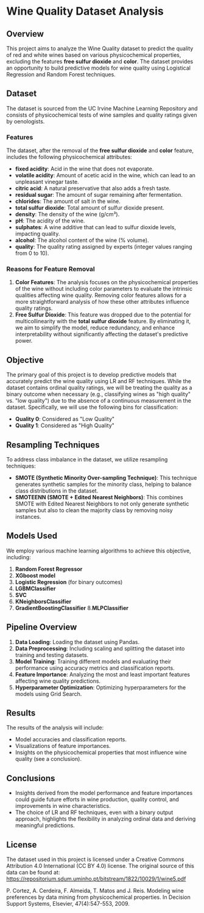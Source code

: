 # Wine Quality Dataset Analysis

## Overview
This project aims to analyze the Wine Quality dataset to predict the quality of red and white wines based on various physicochemical properties, excluding the features **free sulfur dioxide** and **color**. The dataset provides an opportunity to build predictive models for wine quality using Logistical Regression and Random Forest techniques.

## Dataset
The dataset is sourced from the UC Irvine Machine Learning Repository and consists of physicochemical tests of wine samples and quality ratings given by oenologists.

### Features
The dataset, after the removal of the **free sulfur dioxide** and **color** feature, includes the following physicochemical attributes:
- **fixed acidity**: Acid in the wine that does not evaporate.
- **volatile acidity**: Amount of acetic acid in the wine, which can lead to an unpleasant vinegar taste.
- **citric acid**: A natural preservative that also adds a fresh taste.
- **residual sugar**: The amount of sugar remaining after fermentation.
- **chlorides**: The amount of salt in the wine.
- **total sulfur dioxide**: Total amount of sulfur dioxide present.
- **density**: The density of the wine (g/cm³).
- **pH**: The acidity of the wine.
- **sulphates**: A wine additive that can lead to sulfur dioxide levels, impacting quality.
- **alcohol**: The alcohol content of the wine (% volume).
- **quality**: The quality rating assigned by experts (integer values ranging from 0 to 10).

### Reasons for Feature Removal
1. **Color Features**: The analysis focuses on the physicochemical properties of the wine without including color parameters to evaluate the intrinsic qualities affecting wine quality. Removing color features allows for a more straightforward analysis of how these other attributes influence quality ratings.
2. **Free Sulfur Dioxide**: This feature was dropped due to the potential for multicollinearity with the **total sulfur dioxide** feature. By eliminating it, we aim to simplify the model, reduce redundancy, and enhance interpretability without significantly affecting the dataset's predictive power.

## Objective
The primary goal of this project is to develop predictive models that accurately predict the wine quality using LR and RF techniques. While the dataset contains ordinal quality ratings, we will be treating the quality as a binary outcome when necessary (e.g., classifying wines as "high quality" vs. "low quality") due to the absence of a continuous measurement in the dataset.
Specifically, we will use the following bins for classification:
- **Quality 0**: Considered as "Low Quality"
- **Quality 1**: Considered as "High Quality"

## Resampling Techniques
To address class imbalance in the dataset, we utilize resampling techniques:
- **SMOTE (Synthetic Minority Over-sampling Technique)**: This technique generates synthetic samples for the minority class, helping to balance class distributions in the dataset.
- **SMOTEENN (SMOTE + Edited Nearest Neighbors)**: This combines SMOTE with Edited Nearest Neighbors to not only generate synthetic samples but also to clean the majority class by removing noisy instances.

## Models Used
We employ various machine learning algorithms to achieve this objective, including:
  1. **Random Forest Regressor**
  2. **XGboost model**
  3. **Logistic Regression** (for binary outcomes)
  4. **LGBMClassifier**
  5. **SVC**
  6. **KNeighborsClassifier**
  7. **GradientBoostingClassifier**
  8.**MLPClassifier**


## Pipeline Overview
1. **Data Loading**: Loading the dataset using Pandas.
2. **Data Preprocessing**: Including scaling and splitting the dataset into training and testing datasets.
3. **Model Training**: Training different models and evaluating their performance using accuracy metrics and classification reports.
4. **Feature Importance**: Analyzing the most and least important features affecting wine quality predictions.
5. **Hyperparameter Optimization**: Optimizing hyperparameters for the models using Grid Search.


## Results
The results of the analysis will include:
- Model accuracies and classification reports.
- Visualizations of feature importances.
- Insights on the physicochemical properties that most influence wine quality (see a conclusion).

## Conclusions
- Insights derived from the model performance and feature importances could guide future efforts in wine production, quality control, and improvements in wine characteristics.
- The choice of LR and RF techniques, even with a binary output approach, highlights the flexibility in analyzing ordinal data and deriving meaningful predictions.

## License
The dataset used in this project is licensed under a Creative Commons Attribution 4.0 International (CC BY 4.0) license. The original source of this data can be found at: https://repositorium.sdum.uminho.pt/bitstream/1822/10029/1/wine5.pdf

P. Cortez, A. Cerdeira, F. Almeida, T. Matos and J. Reis. Modeling wine preferences by data mining from physicochemical properties. In Decision Support Systems, Elsevier, 47(4):547-553, 2009.

